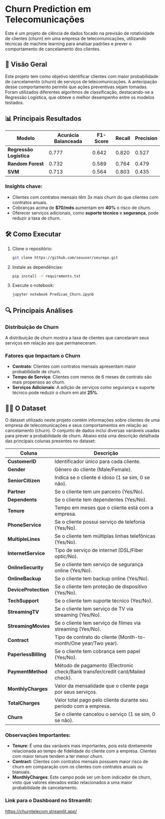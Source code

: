 # Churn Prediction em Telecomunicações

Este é um projeto de ciência de dados focado na previsão de rotatividade de clientes (churn) em uma empresa de telecomunicações, utilizando técnicas de machine learning para analisar padrões e prever o comportamento de cancelamento dos clientes.

## 📌 Visão Geral

Este projeto tem como objetivo identificar clientes com maior probabilidade de cancelamento (churn) de serviços de telecomunicações. A antecipação desse comportamento permite que ações preventivas sejam tomadas. Foram utilizados diferentes algoritmos de classificação, destacando-se a Regressão Logística, que obteve o melhor desempenho entre os modelos testados.

## 📊 Principais Resultados

| Modelo              | Acurácia Balanceada | F1-Score | Recall | Precision |
|---------------------|---------------------|----------|--------|-----------|
| **Regressão Logística** | 0.777               | 0.642    | 0.820  | 0.527     |
| **Random Forest**    | 0.732               | 0.589    | 0.764  | 0.479     |
| **SVM**              | 0.713               | 0.564    | 0.803  | 0.435     |

### Insights chave:
- Clientes com contratos mensais têm 3x mais churn do que clientes com contratos anuais.
- Cobranças acima de **$70/mês** aumentam em **40%** o risco de churn.
- Oferecer serviços adicionais, como **suporte técnico** e **segurança**, pode reduzir a taxa de churn.

## 🛠️ Como Executar

1. Clone o repositório:
    ```bash
    git clone https://github.com/seuuser/seurepo.git
    ```

2. Instale as dependências:
    ```bash
    pip install -r requirements.txt
    ```

3. Execute o notebook:
    ```bash
    jupyter notebook Predicao_Churn.ipynb
    ```

## 🔍 Principais Análises

### Distribuição de Churn

A distribuição de churn mostra a taxa de clientes que cancelaram seus serviços em relação aos que permaneceram.

### Fatores que Impactam o Churn
- **Contrato**: Clientes com contratos mensais apresentam maior probabilidade de churn.
- **Tempo de Serviço**: Clientes com menos de 6 meses de contrato são mais propensos ao churn.
- **Serviços Adicionais**: A adição de serviços como segurança e suporte técnico pode reduzir o churn em até **25%**.

## 🧑‍💻 O Dataset

O dataset utilizado neste projeto contém informações sobre clientes de uma empresa de telecomunicações e seus comportamentos em relação ao cancelamento (churn). O conjunto de dados inclui diversas variáveis usadas para prever a probabilidade de churn. Abaixo está uma descrição detalhada das principais colunas presentes no dataset:

| Coluna              | Descrição                                                                 |
|---------------------|---------------------------------------------------------------------------|
| **CustomerID**       | Identificador único para cada cliente.                                    |
| **Gender**           | Gênero do cliente (Male/Female).                                          |
| **SeniorCitizen**    | Indica se o cliente é idoso (1 se sim, 0 se não).                         |
| **Partner**          | Se o cliente tem um parceiro (Yes/No).                                    |
| **Dependents**       | Se o cliente tem dependentes (Yes/No).                                    |
| **Tenure**           | Tempo em meses que o cliente está com a empresa.                          |
| **PhoneService**     | Se o cliente possui serviço de telefonia (Yes/No).                        |
| **MultipleLines**    | Se o cliente tem múltiplas linhas telefônicas (Yes/No).                   |
| **InternetService**  | Tipo de serviço de internet (DSL/Fiber optic/No).                        |
| **OnlineSecurity**   | Se o cliente tem serviço de segurança online (Yes/No).                    |
| **OnlineBackup**     | Se o cliente tem backup online (Yes/No).                                  |
| **DeviceProtection** | Se o cliente tem proteção de dispositivo (Yes/No).                        |
| **TechSupport**      | Se o cliente tem suporte técnico (Yes/No).                                |
| **StreamingTV**      | Se o cliente tem serviço de TV via streaming (Yes/No).                    |
| **StreamingMovies**  | Se o cliente tem serviço de filmes via streaming (Yes/No).                |
| **Contract**         | Tipo de contrato do cliente (Month-to-month/One year/Two year).          |
| **PaperlessBilling** | Se o cliente tem cobrança sem papel (Yes/No).                            |
| **PaymentMethod**    | Método de pagamento (Electronic check/Bank transfer/credit card/Mailed check). |
| **MonthlyCharges**   | Valor da mensalidade que o cliente paga por seus serviços.               |
| **TotalCharges**     | Valor total pago pelo cliente durante seu período com a empresa.         |
| **Churn**            | Se o cliente cancelou o serviço (1 se sim, 0 se não).                    |

### Observações Importantes:
- **Tenure**: É uma das variáveis mais importantes, pois está diretamente relacionada ao tempo de fidelidade do cliente com a empresa. Clientes com maior tenure tendem a ter menor churn.
- **Contract**: Clientes com contratos mensais possuem maior risco de churn em comparação com os clientes com contratos anuais ou bianuais.
- **MonthlyCharges**: Este campo pode ser um bom indicador de churn, visto que valores elevados estão relacionados a uma maior probabilidade de cancelamento.

### Link para o Dashboard no Streamlit:

https://churntelecom.streamlit.app/

